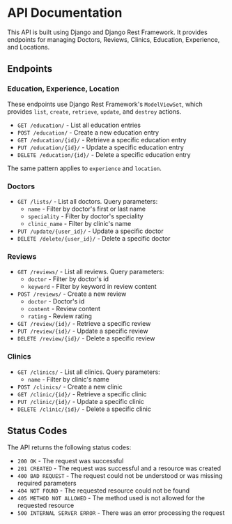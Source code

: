# API Documentation

This API is built using Django and Django Rest Framework. It provides endpoints for managing Doctors, Reviews, Clinics, Education, Experience, and Locations.

## Endpoints

### Education, Experience, Location

These endpoints use Django Rest Framework's `ModelViewSet`, which provides `list`, `create`, `retrieve`, `update`, and `destroy` actions.

- `GET /education/` - List all education entries
- `POST /education/` - Create a new education entry
- `GET /education/{id}/` - Retrieve a specific education entry
- `PUT /education/{id}/` - Update a specific education entry
- `DELETE /education/{id}/` - Delete a specific education entry

The same pattern applies to `experience` and `location`.

### Doctors

- `GET /lists/` - List all doctors. Query parameters:
  - `name` - Filter by doctor's first or last name
  - `speciality` - Filter by doctor's speciality
  - `clinic_name` - Filter by clinic's name
- `PUT /update/{user_id}/` - Update a specific doctor
- `DELETE /delete/{user_id}/` - Delete a specific doctor

### Reviews

- `GET /reviews/` - List all reviews. Query parameters:
  - `doctor` - Filter by doctor's id
  - `keyword` - Filter by keyword in review content
- `POST /reviews/` - Create a new review
  - `doctor` - Doctor's id
  - `content` - Review content
  - `rating` - Review rating
- `GET /review/{id}/` - Retrieve a specific review
- `PUT /review/{id}/` - Update a specific review
- `DELETE /review/{id}/` - Delete a specific review

### Clinics

- `GET /clinics/` - List all clinics. Query parameters:
  - `name` - Filter by clinic's name
- `POST /clinics/` - Create a new clinic
- `GET /clinic/{id}/` - Retrieve a specific clinic
- `PUT /clinic/{id}/` - Update a specific clinic
- `DELETE /clinic/{id}/` - Delete a specific clinic

## Status Codes

The API returns the following status codes:

- `200 OK` - The request was successful
- `201 CREATED` - The request was successful and a resource was created
- `400 BAD REQUEST` - The request could not be understood or was missing required parameters
- `404 NOT FOUND` - The requested resource could not be found
- `405 METHOD NOT ALLOWED` - The method used is not allowed for the requested resource
- `500 INTERNAL SERVER ERROR` - There was an error processing the request